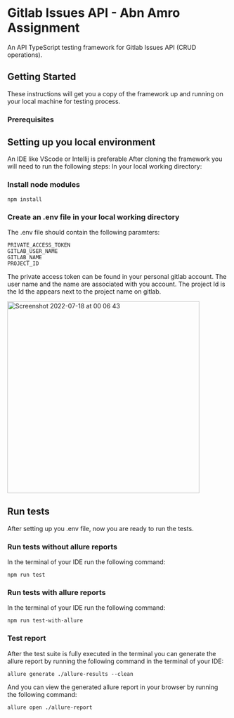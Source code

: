 
# Gitlab Issues API - Abn Amro Assignment
An API TypeScript testing framework for Gitlab Issues API (CRUD operations).
## Getting Started
These instructions will get you a copy of the framework up and running on your local machine for testing process.

### Prerequisites

## Setting up you local environment
An IDE like VScode or Intellij is preferable
After cloning the framework you will need to run the following steps:
In your local working directory:
### Install node modules
```
npm install
```
### Create an .env file in your local working directory
The .env file should contain the following paramters:
```
PRIVATE_ACCESS_TOKEN
GITLAB_USER_NAME
GITLAB_NAME
PROJECT_ID
```
The private access token can be found in your personal gitlab account.
The user name and the name are associated with you account.
The project Id is the Id the appears next to the project name on gitlab.

<img width="437" alt="Screenshot 2022-07-18 at 00 06 43" src="https://user-images.githubusercontent.com/9402421/179426619-02f15c92-9c50-49b3-8eda-e2c867f45f04.png">

## Run tests
After setting up you .env file, now you are ready to run the tests.
### Run tests without allure reports
In the terminal of your IDE run the following command: 

```
npm run test
```

### Run tests with allure reports
In the terminal of your IDE run the following command: 

```
npm run test-with-allure
```

### Test report
After the test suite is fully executed in the terminal you can generate the allure report by running the following command in the terminal of your IDE:

```
allure generate ./allure-results --clean
```
And you can view the generated allure report in your browser by running the following command:

```
allure open ./allure-report
```
